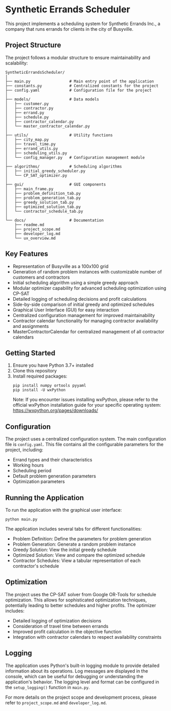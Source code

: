 # Synthetic Errands Scheduler

This project implements a scheduling system for Synthetic Errands Inc., a company that runs errands for clients in the city of Busyville.

## Project Structure

The project follows a modular structure to ensure maintainability and scalability:

```
SyntheticErrandsScheduler/
│
├── main.py                 # Main entry point of the application
├── constants.py            # Centralized constants for the project
├── config.yaml             # Configuration file for the project
│
├── models/                 # Data models
│   ├── customer.py
│   ├── contractor.py
│   ├── errand.py
│   ├── schedule.py
│   ├── contractor_calendar.py
│   └── master_contractor_calendar.py
│
├── utils/                  # Utility functions
│   ├── city_map.py
│   ├── travel_time.py
│   ├── errand_utils.py
│   ├── scheduling_utils.py
│   └── config_manager.py   # Configuration management module
│
├── algorithms/             # Scheduling algorithms
│   ├── initial_greedy_scheduler.py
│   └── CP_SAT_optimizer.py
│
├── gui/                    # GUI components
│   ├── main_frame.py
│   ├── problem_definition_tab.py
│   ├── problem_generation_tab.py
│   ├── greedy_solution_tab.py
│   ├── optimized_solution_tab.py
│   └── contractor_schedule_tab.py
│
└── docs/                   # Documentation
    ├── readme.md
    ├── project_scope.md
    ├── developer_log.md
    └── ux_overview.md
```

## Key Features

- Representation of Busyville as a 100x100 grid
- Generation of random problem instances with customizable number of customers and contractors
- Initial scheduling algorithm using a simple greedy approach
- Modular optimizer capability for advanced scheduling optimization using CP-SAT
- Detailed logging of scheduling decisions and profit calculations
- Side-by-side comparison of initial greedy and optimized schedules
- Graphical User Interface (GUI) for easy interaction
- Centralized configuration management for improved maintainability
- Contractor calendar functionality for managing contractor availability and assignments
- MasterContractorCalendar for centralized management of all contractor calendars

## Getting Started

1. Ensure you have Python 3.7+ installed
2. Clone this repository
3. Install required packages:
   ```
   pip install numpy ortools pyyaml
   pip install -U wxPython
   ```
   Note: If you encounter issues installing wxPython, please refer to the official wxPython installation guide for your specific operating system: https://wxpython.org/pages/downloads/

## Configuration

The project uses a centralized configuration system. The main configuration file is `config.yaml`. This file contains all the configurable parameters for the project, including:

- Errand types and their characteristics
- Working hours
- Scheduling period
- Default problem generation parameters
- Optimization parameters

## Running the Application

To run the application with the graphical user interface:

```
python main.py
```

The application includes several tabs for different functionalities:

- Problem Definition: Define the parameters for problem generation
- Problem Generation: Generate a random problem instance
- Greedy Solution: View the initial greedy schedule
- Optimized Solution: View and compare the optimized schedule
- Contractor Schedules: View a tabular representation of each contractor's schedule

## Optimization

The project uses the CP-SAT solver from Google OR-Tools for schedule optimization. This allows for sophisticated optimization techniques, potentially leading to better schedules and higher profits. The optimizer includes:

- Detailed logging of optimization decisions
- Consideration of travel time between errands
- Improved profit calculation in the objective function
- Integration with contractor calendars to respect availability constraints

## Logging

The application uses Python's built-in logging module to provide detailed information about its operations. Log messages are displayed in the console, which can be useful for debugging or understanding the application's behavior. The logging level and format can be configured in the `setup_logging()` function in `main.py`.

For more details on the project scope and development process, please refer to `project_scope.md` and `developer_log.md`.